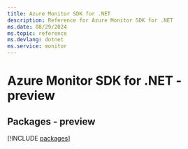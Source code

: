 ```yaml
---
title: Azure Monitor SDK for .NET
description: Reference for Azure Monitor SDK for .NET
ms.date: 08/29/2024
ms.topic: reference
ms.devlang: dotnet
ms.service: monitor
---
```

# Azure Monitor SDK for .NET - preview
## Packages - preview
[!INCLUDE [packages](monitor-index.md)]